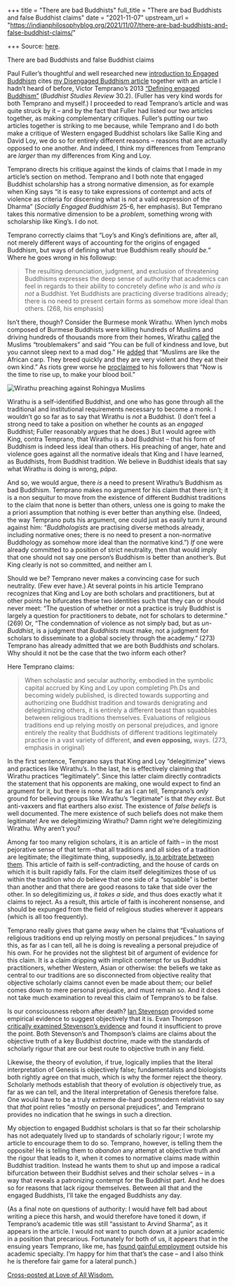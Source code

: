 +++
title = "There are bad Buddhists"
full_title = "There are bad Buddhists and false Buddhist claims"
date = "2021-11-07"
upstream_url = "https://indianphilosophyblog.org/2021/11/07/there-are-bad-buddhists-and-false-buddhist-claims/"

+++
Source: [here](https://indianphilosophyblog.org/2021/11/07/there-are-bad-buddhists-and-false-buddhist-claims/).

There are bad Buddhists and false Buddhist claims

Paul Fuller’s thoughtful and well researched new [introduction to
Engaged
Buddhism](https://www.bloomsbury.com/us/introduction-to-engaged-buddhism-9781350129085/)
cites [my Disengaged Buddhism
article](https://blogs.dickinson.edu/buddhistethics/2019/11/17/disengaged-buddhism/)
together with an article I hadn’t heard of before, Victor Temprano’s
2013 [“Defining engaged
Buddhism”](https://journals.equinoxpub.com/BSR/article/view/17677)
(*Buddhist Studies Review* 30.2). (Fuller has very kind words for both
Temprano and myself.) I proceeded to read Temprano’s article and was
quite struck by it – and by the fact that Fuller had listed our two
articles together, as making complementary critiques. Fuller’s putting
our two articles together is striking to me because, while Temprano and
I do both make a critique of Western engaged Buddhist scholars like
Sallie King and David Loy, we do so for entirely different reasons –
reasons that are actually opposed to one another. And indeed, I think my
differences from Temprano are *larger* than my differences from King and
Loy.

Temprano directs his critique against the kinds of claims that I made in
my article’s section on method. Temprano and I both note that engaged
Buddhist scholarship has a strong normative dimension, as for example
when King says “it is easy to take expressions of contempt and acts of
violence as criteria for discerning what is *not* a valid expression of
the Dharma” (*Socially Engaged Buddhism* 25-6, her emphasis). But
Temprano takes this normative dimension to be a *problem*, something
wrong with scholarship like King’s. I do not.

Temprano correctly claims that “Loy’s and King’s definitions are, after
all, not merely different ways of accounting for the origins of engaged
Buddhism, but ways of defining what true Buddhism really *should be.*”
Where he goes wrong in his followup:

> The resulting denunciation, judgment, and exclusion of threatening
> Buddhisms expresses the deep sense of authority that academics can
> feel in regards to their ability to concretely define *who is* and
> *who is not* a Buddhist. Yet Buddhists are practicing diverse
> traditions already; there is no need to present certain forms as
> somehow more ideal than others. (268, his emphasis)

Isn’t there, though? Consider the Burmese monk Wirathu. When lynch mobs
composed of Burmese Buddhists were killing hundreds of Muslims and
driving hundreds of thousands more from their homes, Wirathu
[called](https://www.nytimes.com/2013/06/21/world/asia/extremism-rises-among-myanmar-buddhists-wary-of-muslim-minority.html)
the Muslims “troublemakers” and said “You can be full of kindness and
love, but you cannot sleep next to a mad dog.” He
[added](https://www.pri.org/stories/2013-06-21/buddhist-monk-wirathu-leads-violent-national-campaign-against-myanmars-muslims)
that “Muslims are like the African carp. They breed quickly and they are
very violent and they eat their own kind.” As riots grew worse he
[proclaimed](http://content.time.com/time/subscriber/article/0,33009,2146000,00.html)
to his followers that “Now is the time to rise up, to make your blood
boil.”

![Wirathu preaching against Rohingya
Muslims](https://loveofallwisdom.com/wp-content/uploads/2021/10/wirathu-1024x682.jpg)

Wirathu is a self-identified Buddhist, and one who has gone through all
the traditional and institutional requirements necessary to become a
monk. I wouldn’t go so far as to say that Wirathu is *not* a Buddhist.
(I don’t feel a strong need to take a position on whether he counts as
an *engaged* Buddhist; Fuller reasonably argues that he does.) But I
would agree with King, contra Temprano, that Wirathu is a *bad* Buddhist
– that his form of Buddhism is indeed less ideal than others. His
preaching of anger, hate and violence goes against all the normative
ideals that King and I have learned, as Buddhists, from Buddhist
tradition. We believe in Buddhist ideals that say what Wirathu is doing
is wrong, *pāpa*.

And so, we would argue, there *is* a need to present Wirathu’s Buddhism
as bad Buddhism. Temprano makes no argument for his claim that there
isn’t; it is a non sequitur to move from the existence of different
Buddhist traditions to the claim that none is better than others, unless
one is going to make the a priori assumption that nothing is ever better
than anything else. (Indeed, the way Temprano puts his argument, one
could just as easily turn it around against him: “*Buddhologists* are
practising diverse methods already, including normative ones; there is
no need to present a non-normative Buddhology as somehow more ideal than
the normative kind.”) *If* one were already committed to a position of
strict neutrality, then that would imply that one should not say one
person’s Buddhism is better than another’s. But King clearly is not so
committed, and neither am I.

Should we be? Temprano never makes a convincing case for such
neutrality. (Few ever have.) At several points in his article Temprano
recognizes that King and Loy are both scholars and practitioners, but at
other points he bifurcates these two identities such that they can or
should never meet: “The question of whether or not a practice is truly
Buddhist is largely a question for practitioners to debate, not for
scholars to determine.” (269) Or, “The condemnation of violence as not
simply bad, but as *un-Buddhist*, is a judgment that *Buddhists* must
make, not a judgment for scholars to disseminate to a global society
through the academy.” (273) Temprano has already admitted that we are
both Buddhists *and* scholars. Why should it not be the case that the
two inform each other?

Here Temprano claims:

> When scholastic and secular authority, embodied in the symbolic
> capital accrued by King and Loy upon completing Ph.Ds and becoming
> widely published, is directed towards supporting and authorizing one
> Buddhist tradition and towards denigrating and delegitimizing others,
> it is entirely a different beast than squabbles between religious
> traditions themselves. Evaluations of religious traditions end up
> relying mostly on personal prejudices, and ignore entirely the reality
> that Buddhists of different traditions legitimately practice in a vast
> variety of different, **and even opposing,** ways. (273, emphasis in
> original)

In the first sentence, Temprano says that King and Loy “delegitimize”
views and practices like Wirathu’s. In the last, he is effectively
claiming that Wirathu practices “legitimately”. Since this latter claim
directly contradicts the statement that his opponents are making, one
would expect to find an argument for it, but there is none. As far as I
can tell, Temprano’s *only* ground for believing groups like Wirathu’s
“legitimate” is that *they exist*. But anti-vaxxers and flat earthers
also *exist*. The existence of *false beliefs* is well documented. The
mere existence of such beliefs does not make them legitimate! Are we
delegitimizing Wirathu? Damn right we’re delegitimizing Wirathu. Why
aren’t you?

Among far too many religion scholars, it is an article of faith – in the
most pejorative sense of that term –that all traditions and all sides
of a tradition are legitimate; the illegitimate thing, supposedly, [is
to arbitrate between
them](https://loveofallwisdom.com/blog/2009/11/in-defence-of-buddhist-sectarianism/).
This article of faith is self-contradicting, and the house of cards on
which it is built rapidly falls. For the claim itself delegitimizes
those of us within the tradition who *do* believe that one side of a
“squabble” is better than another and that there are good reasons to
take that side over the other. In so delegitimizing us, *it takes a
side*, and thus does exactly what it claims to reject. As a result, this
article of faith is incoherent nonsense, and should be expunged from the
field of religious studies wherever it appears (which is all too
frequently).

Temprano really gives that game away when he claims that “Evaluations of
religious traditions end up relying mostly on personal prejudices.” In
saying this, as far as I can tell, all he is doing is revealing a
personal prejudice of his own. For he provides not the slightest bit of
argument of evidence for this claim. It is a claim dripping with
implicit contempt for us Buddhist practitioners, whether Western, Asian
or otherwise: the beliefs we take as central to our traditions are so
disconnected from objective reality that objective scholarly claims
cannot even be made about them; our belief comes down to mere personal
prejudice, and must remain so. And it does not take much examination to
reveal this claim of Temprano’s to be false.

Is our consciousness reborn after death? [Ian
Stevenson](https://en.wikipedia.org/wiki/Ian_Stevenson) provided some
empirical evidence to suggest objectively that it is. Evan Thompson
[critically examined Stevenson’s
evidence](http://indianphilosophyblog.org/2020/08/11/losing-the-thread-a-response-to-lele-guest-post-by-evan-thompson/)
and found it insufficient to prove the point. Both Stevenson’s and
Thompson’s claims are claims about the objective truth of a key Buddhist
doctrine, made with the standards of scholarly rigour that are our best
route to objective truth in any field.

Likewise, the theory of evolution, if true, logically implies that the
literal interpretation of Genesis is objectively false; fundamentalists
and biologists both rightly agree on that much, which is why the former
reject the theory. Scholarly methods establish that theory of evolution
*is* objectively true, as far as we can tell, and the literal
interpretation of Genesis therefore false. One would have to be a truly
extreme die-hard postmodern relativist to say that *that* point relies
“mostly on personal prejudices”, and Temprano provides no indication
that he swings in such a direction.

My objection to engaged Buddhist scholars is that so far their
scholarship has not adequately lived up to standards of scholarly
rigour; I wrote my article to encourage them to do so. Temprano,
however, is telling them the opposite! He is telling them to *abandon*
any attempt at objective truth and the rigour that leads to it, when it
comes to normative claims made within Buddhist tradition. Instead he
wants them to shut up and impose a radical bifurcation between their
Buddhist selves and their scholar selves – in a way that reveals a
patronizing contempt for the Buddhist part. And he does so for reasons
that lack rigour themselves. Between all that and the engaged Buddhists,
I’ll take the engaged Buddhists any day.

(As a final note on questions of authority: I would have felt bad about
writing a piece this harsh, and would therefore have toned it down, if
Temprano’s academic title was still “assistant to Arvind Sharma”, as it
appears in the article. I would not want to punch down at a junior
academic in a position that precarious. Fortunately for both of us, it
appears that in the ensuing years Temprano, like me, has [found gainful
employment](https://www.linkedin.com/in/victor-gerard-temprano-4ab72a50/?originalSubdomain=ca)
outside his academic specialty. I’m happy for him that that’s the case –
and I also think he is therefore fair game for a lateral punch.)

[Cross-posted at Love of All
Wisdom.](https://loveofallwisdom.com/blog/2021/11/there-are-bad-buddhists-and-false-buddhist-claims)
